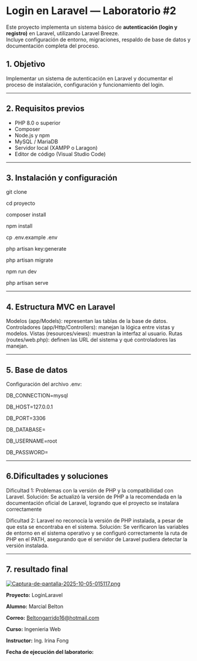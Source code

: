 # Login en Laravel — Laboratorio #2

Este proyecto implementa un sistema básico de **autenticación (login y registro)** en Laravel, utilizando Laravel Breeze.  
Incluye configuración de entorno, migraciones, respaldo de base de datos y documentación completa del proceso.



## 1. Objetivo
Implementar un sistema de autenticación en Laravel y documentar el proceso de instalación, configuración y funcionamiento del login.

---

## 2. Requisitos previos
- PHP 8.0 o superior  
- Composer  
- Node.js y npm  
- MySQL / MariaDB  
- Servidor local (XAMPP o Laragon)  
- Editor de código (Visual Studio Code)

---

## 3. Instalación y configuración

git clone <repo>

cd proyecto

composer install

npm install

cp .env.example .env

php artisan key:generate

php artisan migrate

npm run dev

php artisan serve

---

## 4. Estructura MVC en Laravel

Modelos (app/Models): representan las tablas de la base de datos.
Controladores (app/Http/Controllers): manejan la lógica entre vistas y modelos.
Vistas (resources/views): muestran la interfaz al usuario.
Rutas (routes/web.php): definen las URL del sistema y qué controladores las manejan.

---

## 5. Base de datos


Configuración del archivo .env:

DB_CONNECTION=mysql

DB_HOST=127.0.0.1

DB_PORT=3306

DB_DATABASE=

DB_USERNAME=root

DB_PASSWORD=

---

## 6.Dificultades y soluciones

Dificultad 1: Problemas con la versión de PHP y la compatibilidad con
Laravel.
Solución: Se actualizó la versión de PHP a la recomendada en la documentación
oficial de Laravel, logrando que el proyecto se instalara correctamente

Dificultad 2: Laravel no reconocía la versión de PHP instalada, a pesar de
que esta se encontraba en el sistema.
Solución: Se verificaron las variables de entorno en el sistema operativo y se
configuró correctamente la ruta de PHP en el PATH, asegurando que el servidor
de Laravel pudiera detectar la versión instalada.

---

## 7.  resultado final 
[![Captura-de-pantalla-2025-10-05-015117.png](https://i.postimg.cc/6TJf4Xhj/Captura-de-pantalla-2025-10-05-015117.png)](https://postimg.cc/Pvyw009Y)


**Proyecto:** LoginLaravel  

**Alumno:** Marcial Belton

**Correo:** Beltongarrido16@hotmail.com

**Curso:** Ingenieria Web

**Instructor:** Ing. Irina Fong  

**Fecha de ejecución del laboratorio:** 











